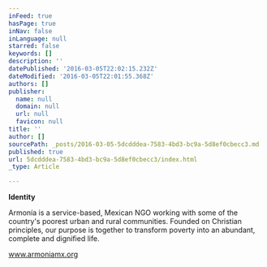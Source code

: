 ```yaml
---
inFeed: true
hasPage: true
inNav: false
inLanguage: null
starred: false
keywords: []
description: ''
datePublished: '2016-03-05T22:02:15.232Z'
dateModified: '2016-03-05T22:01:55.368Z'
authors: []
publisher:
  name: null
  domain: null
  url: null
  favicon: null
title: ''
author: []
sourcePath: _posts/2016-03-05-5dcdddea-7583-4bd3-bc9a-5d8ef0cbecc3.md
published: true
url: 5dcdddea-7583-4bd3-bc9a-5d8ef0cbecc3/index.html
_type: Article

---
```

**Identity**

Armonía is a service-based, Mexican NGO working with some of the country's poorest urban and rural communities. Founded on Christian principles, our purpose is together to transform poverty into an abundant, complete and dignified life. 

www.armoniamx.org
